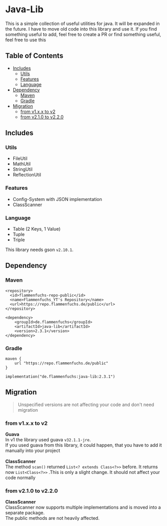 # Java-Lib
This is a simple collection of useful utilities for java.
It will be expanded in the future. I have to move old code into this library and use it. If you find something useful to add, feel free to create a PR or find something useful, feel free to use this
## Table of Contents

- [Includes](#includes)
    - [Utils](#utils)
    - [Features](#features)
    - [Language](#language)
- [Dependency](#dependency)
    - [Maven](#maven)
    - [Gradle](#gradle)
- [Migration](#migration)
    - [from v1.x.x to v2](#from-v1xx-to-v2)
    - [from v2.1.0 to v2.2.0](#from-v210-to-v220)

## Includes

### Utils
- FileUtil
- MathUtil
- StringUtil
- ReflectionUtil

### Features
- Config-System with JSON implementation
- ClassScanner

### Language
- Table (2 Keys, 1 Value)
- Tuple
- Triple

This library needs gson `v2.10.1`.
## Dependency
### Maven
````
<repository>
  <id>flammenfuchs-repo-public</id>
  <name>Flammenfuchs_YT's Repository</name>
  <url>https://repo.flammenfuchs.de/public</url>
</repository>
````
````
<dependency>
    <groupId>de.flammenfuchs</groupId>
    <artifactId>java-lib</artifactId>
    <version>2.3.1</version>
</dependency>
````
### Gradle
```
maven {
	url "https://repo.flammenfuchs.de/public"
}
```
```
implementation("de.flammenfuchs:java-lib:2.3.1")
```

## Migration
> Unspecified versions are not affecting your code and don't need migration
### from v1.x.x to v2
**Guava**<br>
In v1 the library used guava `v32.1.1-jre`.<br>
If you used guava from this library, it could happen, that you have to add it manually
into your project
<br><br>
**ClassScanner**<br>
The method `scan()` returned
``
List<? extends Class<?>>
``
before. It returns now
``
List<Class<?>>
``
.This is only a slight change. It should not affect your code normally
### from v2.1.0 to v2.2.0
**ClassScanner**<br>
ClassScanner now supports multiple implementations and is moved into a separate package.<br>
The public methods are not heavily affected. 